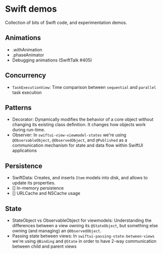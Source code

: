 # Swift demos
Collection of bits of Swift code, and experimentation demos.

## Animations
- .withAnimation
- .phaseAnimator
- Debugging animations (SwiftTalk #405)

## Concurrency
- `TaskExecutionView`: Time comparison between `sequential` and `parallel` task execution

## Patterns
- Decorator: Dynamically modifies the behavior of a core object without changing its existing class definition. It changes how objects work during run-time.
- Observer: In `swiftui-view-viewmodel-states` we're using `@ObservableObject`, `@ObservedObject`, and `@Published` as a communication mechanism for state and data flow within SwiftUI applications

## Persistence
- SwiftData: Creates, and inserts `Item` models into disk, and allows to update its properties.
- [] In-memory persistence
- [] URLCache and NSCache usage

## State
- StateObject vs ObservableObject for viewmodels: Understanding the differences between a view owning its `@StateObject`, but something else owning (and managing) an `@ObservedObject`.
- Passing state between views: In `swiftui-passing-state-between-views` we're using `@Binding` and `@State` in order to have 2-way communication between child and parent views
